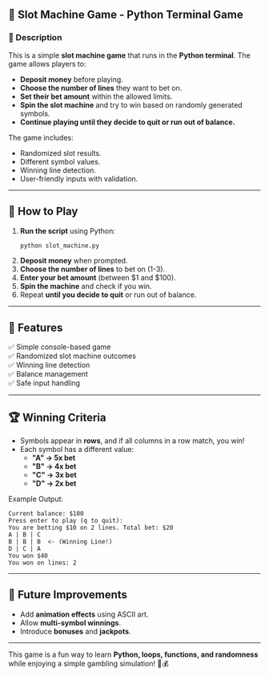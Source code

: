 ## 🎰 Slot Machine Game - Python Terminal Game

### 📜 Description

This is a simple **slot machine game** that runs in the **Python terminal**. The game allows players to:

- **Deposit money** before playing.
- **Choose the number of lines** they want to bet on.
- **Set their bet amount** within the allowed limits.
- **Spin the slot machine** and try to win based on randomly generated symbols.
- **Continue playing until they decide to quit or run out of balance.**

The game includes:

- Randomized slot results.
- Different symbol values.
- Winning line detection.
- User-friendly inputs with validation.

---

## 📖 How to Play

1. **Run the script** using Python:
   ```bash
   python slot_machine.py
   ```
2. **Deposit money** when prompted.
3. **Choose the number of lines** to bet on (1-3).
4. **Enter your bet amount** (between $1 and $100).
5. **Spin the machine** and check if you win.
6. Repeat **until you decide to quit** or run out of balance.

---

## 🔧 Features

✅ Simple console-based game  
✅ Randomized slot machine outcomes  
✅ Winning line detection  
✅ Balance management  
✅ Safe input handling

---

## 🏆 Winning Criteria

- Symbols appear in **rows**, and if all columns in a row match, you win!
- Each symbol has a different value:
  - **"A" → 5x bet**
  - **"B" → 4x bet**
  - **"C" → 3x bet**
  - **"D" → 2x bet**

Example Output:

```
Current balance: $100
Press enter to play (q to quit):
You are betting $10 on 2 lines. Total bet: $20
A | B | C
B | B | B  <- (Winning Line!)
D | C | A
You won $40
You won on lines: 2
```

---

## 🚀 Future Improvements

- Add **animation effects** using ASCII art.
- Allow **multi-symbol winnings**.
- Introduce **bonuses** and **jackpots**.

---

This game is a fun way to learn **Python, loops, functions, and randomness** while enjoying a simple gambling simulation! 🎰💰
